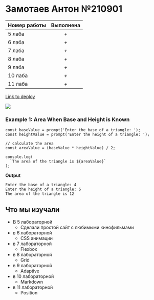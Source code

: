 # Замотаев Антон №210901

**Номер работы**| **Выполнена**
----------------|:-------: 
5 лаба          |   *+*
6 лаба          |   *+* 
7 лаба          |   *+*
8 лаба          |   *+*
9 лаба          |   *+*
10 лаба         |   *+*
11 лаба         |   *+*

[Link to deploy](https://zamotaev-ntn.github.io/evt_labs_6sem/)

![](https://media4.giphy.com/media/v1.Y2lkPTc5MGI3NjExdGxhY2Q0ZWFmajNhM2MwaWt3ZDEwYjF5cDlrZjZ4b3BidXcyd2RhZyZlcD12MV9pbnRlcm5hbF9naWZfYnlfaWQmY3Q9Zw/L9v0RjGPMB7lYWTe2L/giphy.gif)


### Example 1: Area When Base and Height is Known

```
const baseValue = prompt('Enter the base of a triangle: ');
const heightValue = prompt('Enter the height of a triangle: ');

// calculate the area
const areaValue = (baseValue * heightValue) / 2;

console.log(
  `The area of the triangle is ${areaValue}`
);
```

**Output**

```
Enter the base of a triangle: 4
Enter the height of a triangle: 6
The area of the triangle is 12
```

## Что мы изучали

* В 5 лабораторной
    + Сделали простой сайт с любимыми кинофильмами
* в 6 лабораторной 
    + CSS анимации
* в 7 лабораторной 
    + Flexbox
* в 8 лабораторной 
    + Grid
* в 9 лабораторной 
    + Adaptive
* в 10 лабораторной 
    + Markdown
* в 11 лабораторной 
    + Position
